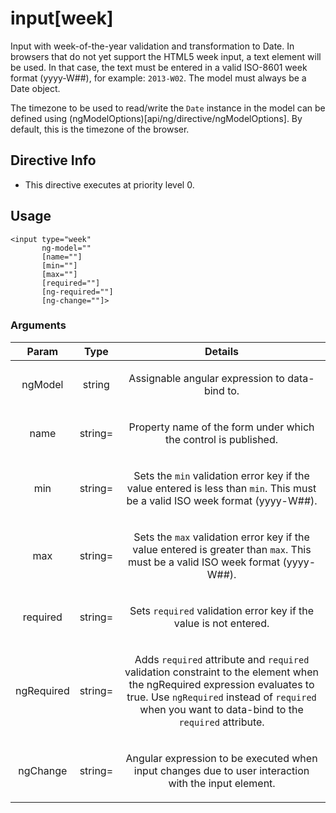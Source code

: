 



# input[week]








Input with week-of-the-year validation and transformation to Date. In browsers that do not yet support
the HTML5 week input, a text element will be used. In that case, the text must be entered in a valid ISO-8601
week format (yyyy-W##), for example: `2013-W02`. The model must always be a Date object.

The timezone to be used to read/write the `Date` instance in the model can be defined using
(ngModelOptions)[api/ng/directive/ngModelOptions]. By default, this is the timezone of the browser.








## Directive Info


* This directive executes at priority level 0.


## Usage
```
<input type="week"
       ng-model=""
       [name=""]
       [min=""]
       [max=""]
       [required=""]
       [ng-required=""]
       [ng-change=""]>
```


### Arguments

| Param | Type | Details |
| :--: | :--: | :--: |
| ngModel | string | <p>Assignable angular expression to data-bind to.</p>  |
| name | string= | <p>Property name of the form under which the control is published.</p>  |
| min | string= | <p>Sets the <code>min</code> validation error key if the value entered is less than <code>min</code>. This must be a valid ISO week format (yyyy-W##).</p>  |
| max | string= | <p>Sets the <code>max</code> validation error key if the value entered is greater than <code>max</code>. This must be a valid ISO week format (yyyy-W##).</p>  |
| required | string= | <p>Sets <code>required</code> validation error key if the value is not entered.</p>  |
| ngRequired | string= | <p>Adds <code>required</code> attribute and <code>required</code> validation constraint to the element when the ngRequired expression evaluates to true. Use <code>ngRequired</code> instead of <code>required</code> when you want to data-bind to the <code>required</code> attribute.</p>  |
| ngChange | string= | <p>Angular expression to be executed when input changes due to user interaction with the input element.</p>  |




